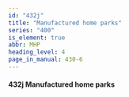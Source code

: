 ```yaml
---
id: "432j"
title: "Manufactured home parks"
series: "400"
is_element: true
abbr: MHP
heading_level: 4
page_in_manual: 430-6
---
```


#### 432j Manufactured home parks